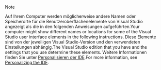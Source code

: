 
> [!NOTE]
> <span data-ttu-id="af80c-101">Auf Ihrem Computer werden möglicherweise andere Namen oder Speicherorte für die Benutzeroberflächenelemente von Visual Studio angezeigt als die in den folgenden Anweisungen aufgeführten.</span><span class="sxs-lookup"><span data-stu-id="af80c-101">Your computer might show different names or locations for some of the Visual Studio user interface elements in the following instructions.</span></span> <span data-ttu-id="af80c-102">Diese Elemente sind von der jeweiligen Visual Studio-Version und den verwendeten Einstellungen abhängig.</span><span class="sxs-lookup"><span data-stu-id="af80c-102">The Visual Studio edition that you have and the settings that you use determine these elements.</span></span> <span data-ttu-id="af80c-103">Weitere Informationen finden Sie unter [Personalisieren der IDE](/visualstudio/ide/personalizing-the-visual-studio-ide).</span><span class="sxs-lookup"><span data-stu-id="af80c-103">For more information, see [Personalizing the IDE](/visualstudio/ide/personalizing-the-visual-studio-ide).</span></span>